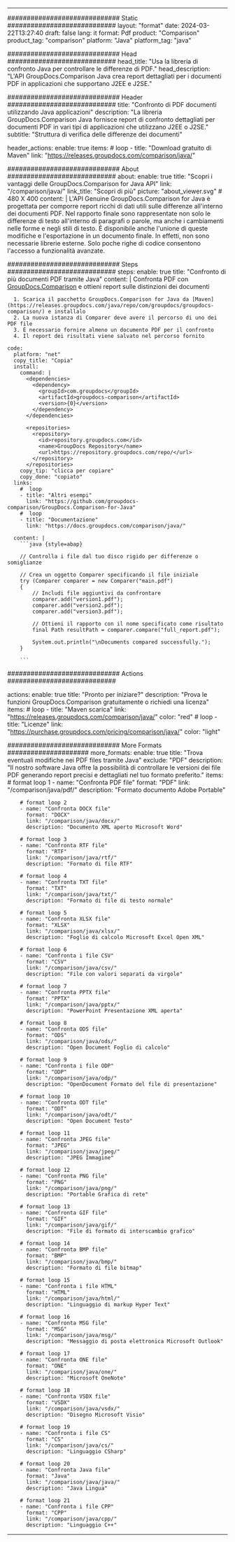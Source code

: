 
---
############################# Static ############################
layout: "format"
date:  2024-03-22T13:27:40
draft: false
lang: it
format: Pdf
product: "Comparison"
product_tag: "comparison"
platform: "Java"
platform_tag: "java"

############################# Head ############################
head_title: "Usa la libreria di confronto Java per controllare le differenze di PDF."
head_description: "L'API GroupDocs.Comparison Java crea report dettagliati per i documenti PDF in applicazioni che supportano J2EE e J2SE."

############################# Header ############################
title: "Confronto di PDF documenti utilizzando Java applicazioni" 
description: "La libreria GroupDocs.Comparison Java fornisce report di confronto dettagliati per documenti PDF in vari tipi di applicazioni che utilizzano J2EE o J2SE."
subtitle: "Struttura di verifica delle differenze dei documenti"  

header_actions:
  enable: true
  items:
    #  loop
    - title: "Download gratuito di Maven"
      link: "https://releases.groupdocs.com/comparison/java/"
      
############################# About ############################
about:
    enable: true
    title: "Scopri i vantaggi delle GroupDocs.Comparison for Java API"
    link: "/comparison/java/"
    link_title: "Scopri di più"
    picture: "about_viewer.svg" # 480 X 400
    content: |
       L'API Genuine GroupDocs.Comparison for Java è progettata per comporre report ricchi di dati utili sulle differenze all'interno dei documenti PDF. Nel rapporto finale sono rappresentate non solo le differenze di testo all'interno di paragrafi o parole, ma anche i cambiamenti nelle forme e negli stili di testo. È disponibile anche l'unione di queste modifiche e l'esportazione in un documento finale. In effetti, non sono necessarie librerie esterne. Solo poche righe di codice consentono l'accesso a funzionalità avanzate.

############################# Steps ############################
steps:
    enable: true
    title: "Confronto di più documenti PDF tramite Java"
    content: |
      Confronta PDF con [GroupDocs.Comparison](https://products.groupdocs.com/comparison/java/) e ottieni report sulle distinzioni dei documenti
      
      1. Scarica il pacchetto GroupDocs.Comparison for Java da [Maven](https://releases.groupdocs.com/java/repo/com/groupdocs/groupdocs-comparison/) e installalo
      2. La nuova istanza di Comparer deve avere il percorso di uno dei PDF file
      3. È necessario fornire almeno un documento PDF per il confronto
      4. Il report dei risultati viene salvato nel percorso fornito
   
    code:
      platform: "net"
      copy_title: "Copia"
      install:
        command: |
          <dependencies>
            <dependency>
              <groupId>com.groupdocs</groupId>
              <artifactId>groupdocs-comparison</artifactId>
              <version>{0}</version>
            </dependency>
          </dependencies>

          <repositories>
            <repository>
              <id>repository.groupdocs.com</id>
              <name>GroupDocs Repository</name>
              <url>https://repository.groupdocs.com/repo/</url>
            </repository>
          </repositories>
        copy_tip: "clicca per copiare"
        copy_done: "copiato"
      links:
        #  loop
        - title: "Altri esempi"
          link: "https://github.com/groupdocs-comparison/GroupDocs.Comparison-for-Java"
        #  loop
        - title: "Documentazione"
          link: "https://docs.groupdocs.com/comparison/java/"
          
      content: |
        ```java {style=abap}

        // Controlla i file dal tuo disco rigido per differenze o somiglianze

        // Crea un oggetto Comparer specificando il file iniziale
        try (Comparer comparer = new Comparer("main.pdf") 
        {
            // Includi file aggiuntivi da confrontare
        	comparer.add("version1.pdf");
            comparer.add("version2.pdf");
            comparer.add("version3.pdf");

            // Ottieni il rapporto con il nome specificato come risultato
            final Path resultPath = comparer.compare("full_report.pdf"); 

            System.out.println("\nDocuments compared successfully.");
        }
        
        ```            

############################# Actions ############################

actions:
  enable: true
  title: "Pronto per iniziare?"
  description: "Prova le funzioni GroupDocs.Comparison gratuitamente o richiedi una licenza"
  items:
    #  loop
    - title: "Maven scarica"
      link: "https://releases.groupdocs.com/comparison/java/"
      color: "red"
        #  loop
    - title: "Licenze"
      link: "https://purchase.groupdocs.com/pricing/comparison/java/"
      color: "light"


############################# More Formats #####################
more_formats:
    enable: true
    title: "Trova eventuali modifiche nei PDF files tramite Java"
    exclude: "PDF"
    description: "Il nostro software Java offre la possibilità di controllare le versioni dei file PDF generando report precisi e dettagliati nel tuo formato preferito."
    items: 
        # format loop 1
        - name: "Confronta PDF file"
          format: "PDF"
          link: "/comparison/java/pdf/"
          description: "Formato documento Adobe Portable"

        # format loop 2
        - name: "Confronta DOCX file"
          format: "DOCX"
          link: "/comparison/java/docx/"
          description: "Documento XML aperto Microsoft Word"

        # format loop 3
        - name: "Confronta RTF file"
          format: "RTF"
          link: "/comparison/java/rtf/"
          description: "Formato di file RTF"

        # format loop 4
        - name: "Confronta TXT file"
          format: "TXT"
          link: "/comparison/java/txt/"
          description: "Formato di file di testo normale"

        # format loop 5
        - name: "Confronta XLSX file"
          format: "XLSX"
          link: "/comparison/java/xlsx/"
          description: "Foglio di calcolo Microsoft Excel Open XML"

        # format loop 6
        - name: "Confronta i file CSV"
          format: "CSV"
          link: "/comparison/java/csv/"
          description: "File con valori separati da virgole"

        # format loop 7
        - name: "Confronta PPTX file"
          format: "PPTX"
          link: "/comparison/java/pptx/"
          description: "PowerPoint Presentazione XML aperta"

        # format loop 8
        - name: "Confronta ODS file"
          format: "ODS"
          link: "/comparison/java/ods/"
          description: "Open Document Foglio di calcolo"

        # format loop 9
        - name: "Confronta i file ODP"
          format: "ODP"
          link: "/comparison/java/odp/"
          description: "OpenDocument Formato del file di presentazione"

        # format loop 10
        - name: "Confronta ODT file"
          format: "ODT"
          link: "/comparison/java/odt/"
          description: "Open Document Testo"

        # format loop 11
        - name: "Confronta JPEG file"
          format: "JPEG"
          link: "/comparison/java/jpeg/"
          description: "JPEG Immagine"

        # format loop 12
        - name: "Confronta PNG file"
          format: "PNG"
          link: "/comparison/java/png/"
          description: "Portable Grafica di rete"

        # format loop 13
        - name: "Confronta GIF file"
          format: "GIF"
          link: "/comparison/java/gif/"
          description: "File di formato di interscambio grafico"

        # format loop 14
        - name: "Confronta BMP file"
          format: "BMP"
          link: "/comparison/java/bmp/"
          description: "Formato di file bitmap"

        # format loop 15
        - name: "Confronta i file HTML"
          format: "HTML"
          link: "/comparison/java/html/"
          description: "Linguaggio di markup Hyper Text"

        # format loop 16
        - name: "Confronta MSG file"
          format: "MSG"
          link: "/comparison/java/msg/"
          description: "Messaggio di posta elettronica Microsoft Outlook"

        # format loop 17
        - name: "Confronta ONE file"
          format: "ONE"
          link: "/comparison/java/one/"
          description: "Microsoft OneNote"

        # format loop 18
        - name: "Confronta VSDX file"
          format: "VSDX"
          link: "/comparison/java/vsdx/"
          description: "Disegno Microsoft Visio"

        # format loop 19
        - name: "Confronta i file CS"
          format: "CS"
          link: "/comparison/java/cs/"
          description: "Linguaggio CSharp"

        # format loop 20
        - name: "Confronta Java file"
          format: "Java"
          link: "/comparison/java/java/"
          description: "Java Lingua"
          
        # format loop 21
        - name: "Confronta i file CPP"
          format: "CPP"
          link: "/comparison/java/cpp/"
          description: "Linguaggio C++"
---